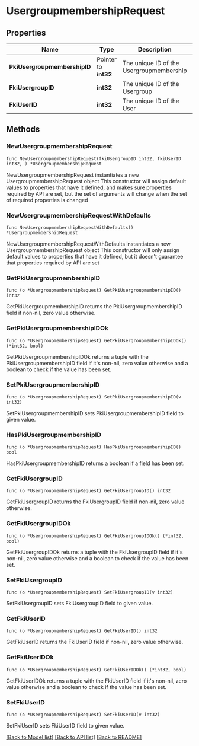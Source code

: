 # UsergroupmembershipRequest

## Properties

Name | Type | Description | Notes
------------ | ------------- | ------------- | -------------
**PkiUsergroupmembershipID** | Pointer to **int32** | The unique ID of the Usergroupmembership | [optional] 
**FkiUsergroupID** | **int32** | The unique ID of the Usergroup | 
**FkiUserID** | **int32** | The unique ID of the User | 

## Methods

### NewUsergroupmembershipRequest

`func NewUsergroupmembershipRequest(fkiUsergroupID int32, fkiUserID int32, ) *UsergroupmembershipRequest`

NewUsergroupmembershipRequest instantiates a new UsergroupmembershipRequest object
This constructor will assign default values to properties that have it defined,
and makes sure properties required by API are set, but the set of arguments
will change when the set of required properties is changed

### NewUsergroupmembershipRequestWithDefaults

`func NewUsergroupmembershipRequestWithDefaults() *UsergroupmembershipRequest`

NewUsergroupmembershipRequestWithDefaults instantiates a new UsergroupmembershipRequest object
This constructor will only assign default values to properties that have it defined,
but it doesn't guarantee that properties required by API are set

### GetPkiUsergroupmembershipID

`func (o *UsergroupmembershipRequest) GetPkiUsergroupmembershipID() int32`

GetPkiUsergroupmembershipID returns the PkiUsergroupmembershipID field if non-nil, zero value otherwise.

### GetPkiUsergroupmembershipIDOk

`func (o *UsergroupmembershipRequest) GetPkiUsergroupmembershipIDOk() (*int32, bool)`

GetPkiUsergroupmembershipIDOk returns a tuple with the PkiUsergroupmembershipID field if it's non-nil, zero value otherwise
and a boolean to check if the value has been set.

### SetPkiUsergroupmembershipID

`func (o *UsergroupmembershipRequest) SetPkiUsergroupmembershipID(v int32)`

SetPkiUsergroupmembershipID sets PkiUsergroupmembershipID field to given value.

### HasPkiUsergroupmembershipID

`func (o *UsergroupmembershipRequest) HasPkiUsergroupmembershipID() bool`

HasPkiUsergroupmembershipID returns a boolean if a field has been set.

### GetFkiUsergroupID

`func (o *UsergroupmembershipRequest) GetFkiUsergroupID() int32`

GetFkiUsergroupID returns the FkiUsergroupID field if non-nil, zero value otherwise.

### GetFkiUsergroupIDOk

`func (o *UsergroupmembershipRequest) GetFkiUsergroupIDOk() (*int32, bool)`

GetFkiUsergroupIDOk returns a tuple with the FkiUsergroupID field if it's non-nil, zero value otherwise
and a boolean to check if the value has been set.

### SetFkiUsergroupID

`func (o *UsergroupmembershipRequest) SetFkiUsergroupID(v int32)`

SetFkiUsergroupID sets FkiUsergroupID field to given value.


### GetFkiUserID

`func (o *UsergroupmembershipRequest) GetFkiUserID() int32`

GetFkiUserID returns the FkiUserID field if non-nil, zero value otherwise.

### GetFkiUserIDOk

`func (o *UsergroupmembershipRequest) GetFkiUserIDOk() (*int32, bool)`

GetFkiUserIDOk returns a tuple with the FkiUserID field if it's non-nil, zero value otherwise
and a boolean to check if the value has been set.

### SetFkiUserID

`func (o *UsergroupmembershipRequest) SetFkiUserID(v int32)`

SetFkiUserID sets FkiUserID field to given value.



[[Back to Model list]](../README.md#documentation-for-models) [[Back to API list]](../README.md#documentation-for-api-endpoints) [[Back to README]](../README.md)


